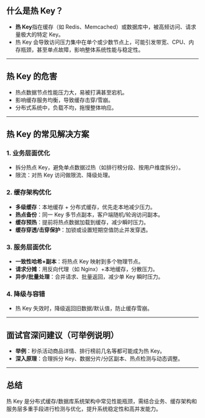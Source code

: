 ## 什么是热 Key？

- **热 Key**指在缓存（如 Redis、Memcached）或数据库中，被高频访问、请求量极大的特定 Key。
- 热 Key 会导致访问压力集中在单个或少数节点上，可能引发带宽、CPU、内存瓶颈，甚至单点故障，影响整体系统性能与稳定性。

---

## 热 Key 的危害

- 热点数据节点性能压力大，易被打满甚至宕机。
- 影响缓存服务均衡，导致缓存击穿/雪崩。
- 分布式系统中，负载不均，拖慢整体响应。

---

## 热 Key 的常见解决方案

### 1. 业务层面优化
- 拆分热点 Key，避免单点数据过热（如排行榜分段、按用户维度拆分）。
- 限流：对热 Key 访问做限流、降级处理。

### 2. 缓存架构优化
- **多级缓存**：本地缓存 + 分布式缓存，优先走本地减少压力。
- **热点备份**：同一 Key 多节点副本，客户端随机/轮询访问副本。
- **缓存预热**：提前将热点数据加载到缓存，减少瞬时压力。
- **缓存穿透/击穿保护**：加锁或设置短期空值防止并发穿透。

### 3. 服务层面优化
- **一致性哈希+副本**：将热点 Key 映射到多个物理节点。
- **请求分摊**：用反向代理（如 Nginx）+本地缓存，分散压力。
- **异步/批量处理**：合并请求、批量返回，减少单 Key 瞬时压力。

### 4. 降级与容错
- 热 Key 失效时，降级返回旧数据/默认值，防止缓存雪崩。

---

## 面试官深问建议（可举例说明）

- **举例**：秒杀活动商品详情、排行榜前几名等都可能成为热 Key。
- **深入原理**：合理拆分 Key、数据分片/分区副本、热点检测与动态调整。

---

## 总结

热 Key 是分布式缓存/数据库系统架构中常见性能瓶颈，需结合业务、缓存架构和服务层多重手段进行检测与优化，提升系统稳定性和高并发能力。
